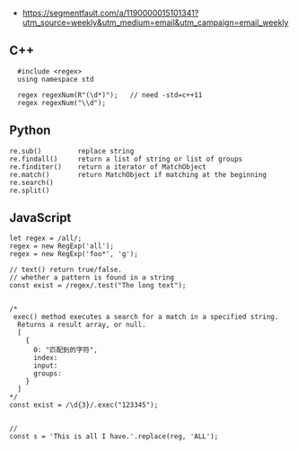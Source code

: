 

- https://segmentfault.com/a/1190000015101341?utm_source=weekly&utm_medium=email&utm_campaign=email_weekly


## C++
```
  #include <regex>
  using namespace std

  regex regexNum(R"(\d*)");   // need -std=c++11
  regex regexNum("\\d");
```

## Python
```
re.sub()         replace string
re.findall()     return a list of string or list of groups
re.finditer()    return a iterator of MatchObject
re.match()       return MatchObject if matching at the beginning
re.search()
re.split()
```

## JavaScript
```
let regex = /all/;
regex = new RegExp('all');
regex = new RegExp('foo*', 'g');

// text() return true/false. 
// whether a pattern is found in a string
const exist = /regex/.test("The long text");


/*
 exec() method executes a search for a match in a specified string. 
  Returns a result array, or null.
  [
    {
      0: "匹配到的字符",
      index: 
      input:
      groups:
    }
  ]
*/
const exist = /\d{3}/.exec("123345");


// 
const s = 'This is all I have.'.replace(reg, 'ALL'); 



```

